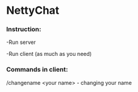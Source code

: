 # NettyChat

<h3>Instruction:</h3>
  <p>-Run server</p>
 <p>-Run client (as much as you need)</p>

<h3>Commands in client:</h3>
  <p>/changename &lt;your name&gt;  - changing your name</p>
